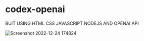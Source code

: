 # codex-openai


BUIT USING HTML CSS JAVASCRIPT NODEJS AND OPENAI API

![Screenshot 2022-12-24 174824](https://user-images.githubusercontent.com/93566630/209436022-4a6a137e-ce92-4075-bde0-aae45e9847a3.png)




